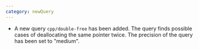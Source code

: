 ```yaml
---
category: newQuery
---
```

* A new query `cpp/double-free` has been added. The query finds possible cases of deallocating the same pointer twice. The precision of the query has been set to "medium".